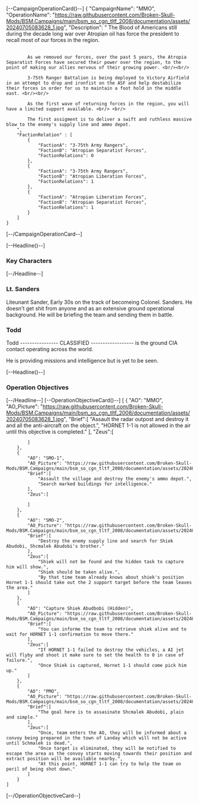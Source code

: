 
[--CampaignOperationCard()--] 
    {
        "CampaignName": "MMO",
        "OperationName": "https://raw.githubusercontent.com/Broken-Skull-Mods/BSM.Campaigns/main/bsm_so_cgn_tltf_2008/documentation/assets/20240705083628_1.jpg",
        "Description": "
            The Blood of Americans still during the decade long war over Atropian oil has force the president to recall most of our forces in the region.<br/><br/>

            As we removed our forces, over the past 5 years, the Atropia Separatist Forces have secured their power over the region, to the point of making our allies nervous of their growing power. <br/><br/>

            3-75th Ranger Battalion is being deployed to Victory Airfield in an attempt to drop and ironfist on the ASF and help destabilize their forces in order for us to maintain a foot hold in the middle east. <br/><br/>

            As the first wave of returning forces in the region, you will have a limited support available. <br/> <br/>

            The first assigment is to deliver a swift and ruthless massive blow to the enemy's supply line and ammo depot.
        ",
        "FactionRelation" : [
            {
                "FactionA": "3-75th Army Rangers",
                "FactionB": "Atropian Separatist Forces",
                "FactionRelations": 0 
            },
            {
                "FactionA": "3-75th Army Rangers",
                "FactionB": "Atropian Liberation Forces",
                "FactionRelations": 1 
            },
            {
                "FactionA": "Atropian Liberation Forces",
                "FactionB": "Atropian Separatist Forces",
                "FactionRelations": 1 
            }
        ]
    }
[--/CampaignOperationCard--]

[--Headline()--] <h3 style="margin-bottom: 1em;">Key Characters</h3> [--/Headline--]
### Lt. Sanders
Liteunant Sander, Early 30s on the track of becomeing Colonel. Sanders.
He doesn't get shit from anyone and as an extensive ground operational background.
He will be briefing the team and sending them in battle.

### Todd
Todd ---------------- CLASSIFIED ------------------ is the ground CIA contact operating across the world.

He is providing missions and intelligence but is yet to be seen.

[--Headline()--] <h3 style="margin-bottom: 1em;">Operation Objectives</h3> [--/Headline--]
[--OperationObjectiveCard()--]
    [
        {
            "AO": "MMO",
            "AO_Picture": "https://raw.githubusercontent.com/Broken-Skull-Mods/BSM.Campaigns/main/bsm_so_cgn_tltf_2008/documentation/assets/20240705083628_1.jpg",
            "Brief":[
                "Assault the radar outpost and destroy it and all the anti-aircraft on the object.",
                "HORNET 1-1 is not allowed in the air until this objective is completed."
            ],
            "Zeus":[
                
            ]
        },
        {
            "AO": "SMO-1",
            "AO_Picture": "https://raw.githubusercontent.com/Broken-Skull-Mods/BSM.Campaigns/main/bsm_so_cgn_tltf_2008/documentation/assets/20240705083633_1.jpg",
            "Brief":[
                "Assault the village and destroy the enemy's ammo depot.",
                "Search marked buildings for intelligence."
            ],
            "Zeus":[
                
            ]
        },
        {
            "AO": "SMO-2",
            "AO_Picture": "https://raw.githubusercontent.com/Broken-Skull-Mods/BSM.Campaigns/main/bsm_so_cgn_tltf_2008/documentation/assets/20240705083641_1.jpg",
            "Brief":[
                "Destroy the enemy supply line and search for Shiek Abudobi, Shcmalek Abudobi's brother."
            ],
            "Zeus":[
                "Shiek will not be found and the hidden task to capture him will show.",
                "Shiek should be taken alive.",
                "By that time team already knows about shiek's position Hornet 1-1 should take out the 2 support target before the team leaves the area."
            ]
        },
        {
            "AO": "Capture Shiek Abudbobi (Hidden)",
            "AO_Picture": "https://raw.githubusercontent.com/Broken-Skull-Mods/BSM.Campaigns/main/bsm_so_cgn_tltf_2008/documentation/assets/20240705083720_1.jpg",
            "Brief":[
                "You can informe the team to retrieve shiek alive and to wait for HORNET 1-1 confirmation to move there."
            ],
            "Zeus":[
                "If HORNET 1-1 failed to destroy the vehicles, a AI jet will flyby and shoot it make sure to set the health to 0 in case of failure.",
                "Once Shiek is captured, Hornet 1-1 should come pick him up."
            ]
        },
        {
            "AO": "PMO",
            "AO_Picture": "https://raw.githubusercontent.com/Broken-Skull-Mods/BSM.Campaigns/main/bsm_so_cgn_tltf_2008/documentation/assets/20240705083730_1.jpg",
            "Brief":[
                "The goal here is to assasinate Shcmalek Abudobi, plain and simple."
            ],
            "Zeus":[
                "Once, team enters the AO, they will be informed about a convoy being prepared in the town of Landay which will not be active until Schmalek is dead.",
                "Once target is eliminated, they will be notified to escape the area as the convoy starts moving towards their position and extract position will be available nearby.",
                "At this point, HORNET 1-1 can try to help the team on peril of being shot down."
            ]
        }
    ]
[--/OperationObjectiveCard--]